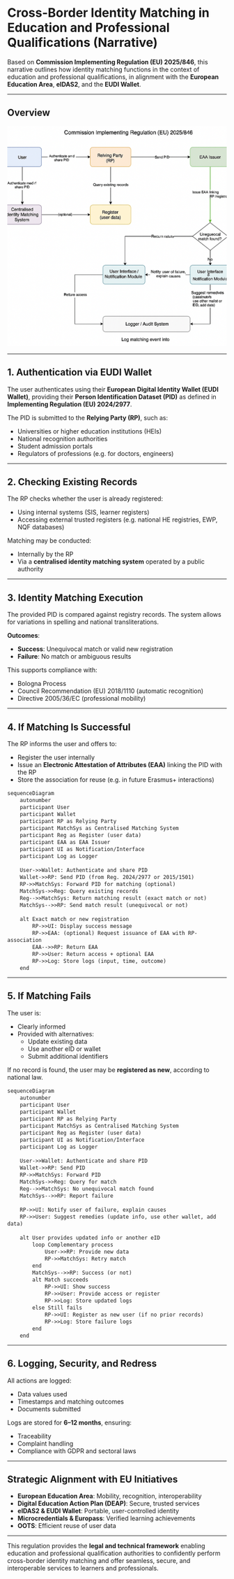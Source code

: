 
# Cross-Border Identity Matching in Education and Professional Qualifications (Narrative)

Based on **Commission Implementing Regulation (EU) 2025/846**, this narrative outlines how identity matching functions in the context of education and professional qualifications, in alignment with the **European Education Area**, **eIDAS2**, and the **EUDI Wallet**.

---
## Overview

![Identity Matching Diagram](IdentityMatchingFlow.png)

---

## 1. Authentication via EUDI Wallet

The user authenticates using their **European Digital Identity Wallet (EUDI Wallet)**, providing their **Person Identification Dataset (PID)** as defined in **Implementing Regulation (EU) 2024/2977**.

The PID is submitted to the **Relying Party (RP)**, such as:
- Universities or higher education institutions (HEIs)
- National recognition authorities
- Student admission portals
- Regulators of professions (e.g. for doctors, engineers)

---

## 2. Checking Existing Records

The RP checks whether the user is already registered:
- Using internal systems (SIS, learner registers)
- Accessing external trusted registers (e.g. national HE registries, EWP, NQF databases)

Matching may be conducted:
- Internally by the RP
- Via a **centralised identity matching system** operated by a public authority

---

## 3. Identity Matching Execution

The provided PID is compared against registry records. The system allows for variations in spelling and national transliterations.

**Outcomes**:
- **Success**: Unequivocal match or valid new registration
- **Failure**: No match or ambiguous results

This supports compliance with:
- Bologna Process
- Council Recommendation (EU) 2018/1110 (automatic recognition)
- Directive 2005/36/EC (professional mobility)

---

## 4. If Matching Is Successful

The RP informs the user and offers to:
- Register the user internally
- Issue an **Electronic Attestation of Attributes (EAA)** linking the PID with the RP
- Store the association for reuse (e.g. in future Erasmus+ interactions)

```mermaid
sequenceDiagram
    autonumber
    participant User
    participant Wallet
    participant RP as Relying Party
    participant MatchSys as Centralised Matching System
    participant Reg as Register (user data)
    participant EAA as EAA Issuer
    participant UI as Notification/Interface
    participant Log as Logger

    User->>Wallet: Authenticate and share PID
    Wallet->>RP: Send PID (from Reg. 2024/2977 or 2015/1501)
    RP->>MatchSys: Forward PID for matching (optional)
    MatchSys->>Reg: Query existing records
    Reg-->>MatchSys: Return matching result (exact match or not)
    MatchSys-->>RP: Send match result (unequivocal or not)
    
    alt Exact match or new registration
        RP->>UI: Display success message
        RP->>EAA: (optional) Request issuance of EAA with RP-association
        EAA-->>RP: Return EAA
        RP->>User: Return access + optional EAA
        RP->>Log: Store logs (input, time, outcome)
    end
```

---

## 5. If Matching Fails

The user is:
- Clearly informed
- Provided with alternatives:
  - Update existing data
  - Use another eID or wallet
  - Submit additional identifiers

If no record is found, the user may be **registered as new**, according to national law.

```mermaid
sequenceDiagram
    autonumber
    participant User
    participant Wallet
    participant RP as Relying Party
    participant MatchSys as Centralised Matching System
    participant Reg as Register (user data)
    participant UI as Notification/Interface
    participant Log as Logger

    User->>Wallet: Authenticate and share PID
    Wallet->>RP: Send PID
    RP->>MatchSys: Forward PID
    MatchSys->>Reg: Query for match
    Reg-->>MatchSys: No unequivocal match found
    MatchSys-->>RP: Report failure

    RP->>UI: Notify user of failure, explain causes
    RP->>User: Suggest remedies (update info, use other wallet, add data)
    
    alt User provides updated info or another eID
        loop Complementary process
            User->>RP: Provide new data
            RP->>MatchSys: Retry match
        end
        MatchSys-->>RP: Success (or not)
        alt Match succeeds
            RP->>UI: Show success
            RP->>User: Provide access or register
            RP->>Log: Store updated logs
        else Still fails
            RP->>UI: Register as new user (if no prior records)
            RP->>Log: Store failure logs
        end
    end
```

---

## 6. Logging, Security, and Redress

All actions are logged:
- Data values used
- Timestamps and matching outcomes
- Documents submitted

Logs are stored for **6–12 months**, ensuring:
- Traceability
- Complaint handling
- Compliance with GDPR and sectoral laws

---

## Strategic Alignment with EU Initiatives

- **European Education Area**: Mobility, recognition, interoperability
- **Digital Education Action Plan (DEAP)**: Secure, trusted services
- **eIDAS2 & EUDI Wallet**: Portable, user-controlled identity
- **Microcredentials & Europass**: Verified learning achievements
- **OOTS**: Efficient reuse of user data

---

This regulation provides the **legal and technical framework** enabling education and professional qualification authorities to confidently perform cross-border identity matching and offer seamless, secure, and interoperable services to learners and professionals.